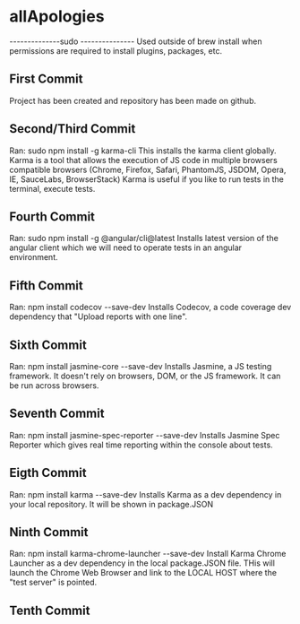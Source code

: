 # allApologies

--------------sudo ---------------
  Used outside of brew install when permissions are required to install plugins, packages, etc.

## First Commit 
  Project has been created and repository has been made on github.
  
## Second/Third Commit
  Ran: sudo npm install -g karma-cli
  This installs the karma client globally.  Karma is a tool that allows the execution of JS code in multiple browsers
     compatible browsers (Chrome, Firefox, Safari, PhantomJS, JSDOM, Opera, IE, SauceLabs, BrowserStack)
  Karma is useful if you like to run tests in the terminal, execute tests.
  
## Fourth Commit
  Ran: sudo npm install -g @angular/cli@latest
  Installs latest version of the angular client which we will need to operate tests in an angular environment.
  
## Fifth Commit
  Ran: npm install codecov --save-dev
  Installs Codecov, a code coverage dev dependency that "Upload reports with one line".
  
## Sixth Commit
  Ran: npm install jasmine-core --save-dev
  Installs Jasmine, a JS testing framework.  It doesn't rely on browsers, DOM, or the JS framework.  It can be run 
  across browsers.
  
## Seventh Commit
  Ran: npm install jasmine-spec-reporter --save-dev
  Installs Jasmine Spec Reporter which gives real time reporting within the console about tests.  
  
## Eigth Commit
  Ran: npm install karma --save-dev
  Installs Karma as a dev dependency in your local repository.  It will be shown in package.JSON

## Ninth Commit
  Ran: npm install karma-chrome-launcher --save-dev
  Install Karma Chrome Launcher as a dev dependency in the local package.JSON file.
  THis will launch the Chrome Web Browser and link to the LOCAL HOST where the "test server" is pointed.

## Tenth Commit
  
